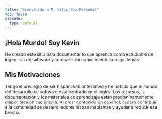 ```yaml
---
title: "Bienvenido a Mi Sitio Web Personal"
toc: false
cascade:
  type: default
---
```


## ¡Hola Mundo! Soy Kevin

He creado este sitio para documentar lo que aprendo como estudiante de ingeniería de software y compartir mi conocimiento con los demás.

## Mis Motivaciones

Tengo el privilegio de ser hispanohablante nativo y he notado que el mundo del desarrollo de software está centrado en el inglés.
Los recursos, la documentación y los materiales de aprendizaje están predominantemente disponibles en ese idioma.
Al crear contenido en español, espero contribuir a la comunidad de desarrolladores hispanohablantes y ayudar a reducir esa brecha.
